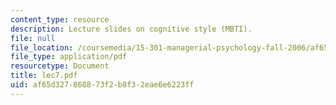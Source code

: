 ```yaml
---
content_type: resource
description: Lecture slides on cognitive style (MBTI).
file: null
file_location: /coursemedia/15-301-managerial-psychology-fall-2006/af65d327868873f2b8f32eae6e6223ff_lec7.pdf
file_type: application/pdf
resourcetype: Document
title: lec7.pdf
uid: af65d327-8688-73f2-b8f3-2eae6e6223ff
---
```

